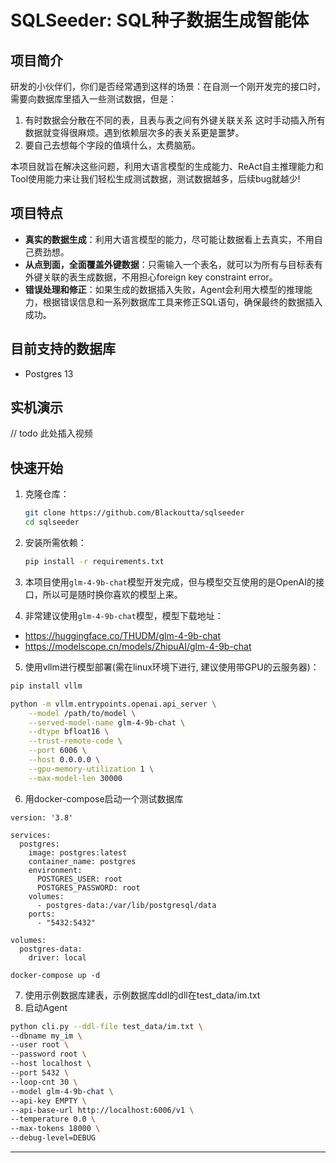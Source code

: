 # SQLSeeder: SQL种子数据生成智能体

## 项目简介

研发的小伙伴们，你们是否经常遇到这样的场景：在自测一个刚开发完的接口时，需要向数据库里插入一些测试数据，但是：

1. 有时数据会分散在不同的表，且表与表之间有外键关联关系 这时手动插入所有数据就变得很麻烦。遇到依赖层次多的表关系更是噩梦。
2. 要自己去想每个字段的值填什么，太费脑筋。

本项目就旨在解决这些问题，利用大语言模型的生成能力、ReAct自主推理能力和Tool使用能力来让我们轻松生成测试数据，测试数据越多，后续bug就越少!

## 项目特点

- **真实的数据生成**：利用大语言模型的能力，尽可能让数据看上去真实，不用自己费劲想。
- **从点到面，全面覆盖外键数据**：只需输入一个表名，就可以为所有与目标表有外键关联的表生成数据，不用担心foreign key
  constraint error。
- **错误处理和修正**：如果生成的数据插入失败，Agent会利用大模型的推理能力，根据错误信息和一系列数据库工具来修正SQL语句，确保最终的数据插入成功。

## 目前支持的数据库

- Postgres 13

## 实机演示

// todo 此处插入视频

## 快速开始

1. 克隆仓库：
    ```bash
    git clone https://github.com/Blackoutta/sqlseeder
    cd sqlseeder
    ```

2. 安装所需依赖：
    ```bash
    pip install -r requirements.txt
    ```
3. 本项目使用`glm-4-9b-chat`模型开发完成，但与模型交互使用的是OpenAI的接口，所以可是随时换你喜欢的模型上来。

4. 非常建议使用`glm-4-9b-chat`模型，模型下载地址：
- https://huggingface.co/THUDM/glm-4-9b-chat
- https://modelscope.cn/models/ZhipuAI/glm-4-9b-chat

5. 使用vllm进行模型部署(需在linux环境下进行, 建议使用带GPU的云服务器)：

```bash
pip install vllm

python -m vllm.entrypoints.openai.api_server \
    --model /path/to/model \
    --served-model-name glm-4-9b-chat \
    --dtype bfloat16 \
    --trust-remote-code \
    --port 6006 \
    --host 0.0.0.0 \
    --gpu-memory-utilization 1 \
    --max-model-len 30000
```

6. 用docker-compose启动一个测试数据库

```
version: '3.8'

services:
  postgres:
    image: postgres:latest
    container_name: postgres
    environment:
      POSTGRES_USER: root
      POSTGRES_PASSWORD: root
    volumes:
      - postgres-data:/var/lib/postgresql/data
    ports:
      - "5432:5432"

volumes:
  postgres-data:
    driver: local
```

```
docker-compose up -d
```

7. 使用示例数据库建表，示例数据库ddl的dll在test_data/im.txt
8. 启动Agent
```bash
python cli.py --ddl-file test_data/im.txt \
--dbname my_im \
--user root \
--password root \
--host localhost \
--port 5432 \
--loop-cnt 30 \
--model glm-4-9b-chat \
--api-key EMPTY \
--api-base-url http://localhost:6006/v1 \
--temperature 0.0 \
--max-tokens 18000 \
--debug-level=DEBUG
```
---